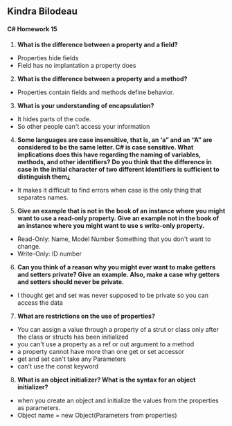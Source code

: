 ## Kindra Bilodeau
#### C# Homework 15

1. **What is the difference between a property and a field?**
  - Properties hide fields
  - Field has no implantation a property does
2. **What is the difference between a property and a method?**
  - Properties contain fields and methods define behavior.
3. **What is your understanding of encapsulation?**
  - It hides parts of the code.
  - So other people can't access your information
4. **Some languages are case insensitive, that is, an ‘a” and an “A” are considered to be the same letter.
C# is case sensitive. What implications does this have regarding the naming of variables, methods,
and other identifiers? Do you think that the difference in case in the initial character of two different
identifiers is sufficient to distinguish them¿**
  - It makes it difficult to find errors when case is the only thing that separates names.
5. **Give an example that is not in the book of an instance where you might want to use a read-only
property. Give an example not in the book of an instance where you might want to use s write-only
property.**
  - Read-Only: Name, Model Number Something that you don't want to change.
  - Write-Only: ID number
6. **Can you think of a reason why you might ever want to make getters and setters private? Give an
example. Also, make a case why getters and setters should never be private.**
  - I thought get and set was never supposed to be private so you can access the data
7. **What are restrictions on the use of properties?**
  - You can assign a value through a property of a strut or class only after the class or structs has been initialized
  - you can't use a property as a ref or out argument to a method
  - a property cannot have more than one get or set accessor
  - get and set can't take any Parameters
  - can't use the const keyword
8. **What is an object initializer? What is the syntax for an object initializer?**
  - when you create an object and initialize the values from the properties as parameters.
  - Object name = new Object(Parameters from properties)

